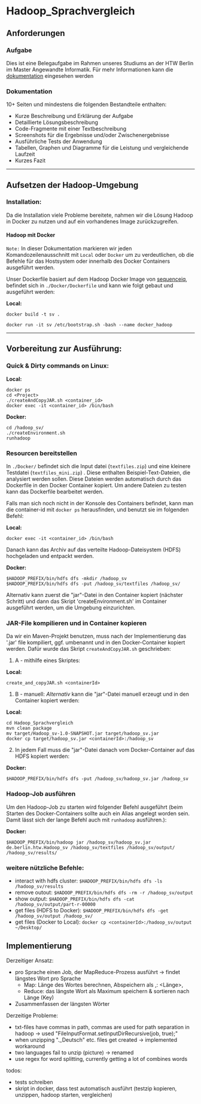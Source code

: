 # Hadoop_Sprachvergleich

## Anforderungen

### Aufgabe

Dies ist eine Belegaufgabe im Rahmen unseres Studiums an der HTW Berlin im Master Angewandte Informatik. Für mehr Informationen kann die [dokumentation](https://hadoop-sprachvergleich.readthedocs.io/de/latest/index.html) eingesehen werden


### Dokumentation

10+ Seiten und mindestens die folgenden Bestandteile enthalten:

- Kurze Beschreibung und Erklärung der Aufgabe
- Detaillierte Lösungsbeschreibung
- Code-Fragmente mit einer Textbeschreibung
- Screenshots für die Ergebnisse und/oder Zwischenergebnisse
- Ausführliche Tests der Anwendung
- Tabellen, Graphen und Diagramme für die Leistung und vergleichende Laufzeit
- Kurzes Fazit

---

## Aufsetzen der Hadoop-Umgebung

### Installation:

Da die Installation viele Probleme bereitete, nahmen wir die Lösung Hadoop in Docker zu nutzen und auf ein vorhandenes Image zurückzugreifen.

#### Hadoop mit Docker



`Note:` In dieser Dokumentation markieren wir jeden Komandozeilenausschnitt mit `Local` oder `Docker` um zu verdeutlichen, ob die Befehle für das Hostsystem oder innerhalb des Docker Containers ausgeführt werden.

Unser Dockerfile basiert auf dem Hadoop Docker Image von [sequenceiq](https://hub.docker.com/r/sequenceiq/hadoop-docker/), befindet sich in `./Docker/Dockerfile` und kann wie folgt gebaut und ausgeführt werden:

**Local:**

```
docker build -t sv .

docker run -it sv /etc/bootstrap.sh -bash --name docker_hadoop
```

---

## Vorbereitung zur Ausführung:

### Quick & Dirty commands on Linux:

**Local:**

```
docker ps
cd <Project>
./createAndCopyJAR.sh <container_id>
docker exec -it <container_id> /bin/bash
```

**Docker:**
```
cd /hadoop_sv/
./createEnvironment.sh
runhadoop
```


### Resourcen bereitstellen

In `./Docker/` befindet sich die Input datei (`textfiles.zip`) und eine kleinere Testdatei (`textfiles_mini.zip`) . Diese enthalten Beispiel-Text-Dateien, die analysiert werden sollen.
Diese Dateien werden automatisch durch das Dockerfile in den Docker Container kopiert. Um andere Dateien zu testen kann das Dockerfile bearbeitet werden.

Falls man sich noch nicht in der Konsole des Containers befindet, kann man die container-id mit `docker ps` herausfinden, und benutzt sie im folgenden Befehl:

**Local:**

```
docker exec -it <container_id> /bin/bash
```

Danach kann das Archiv auf das verteilte Hadoop-Dateisystem (HDFS) hochgeladen und entpackt werden.

**Docker:**

```
$HADOOP_PREFIX/bin/hdfs dfs -mkdir /hadoop_sv
$HADOOP_PREFIX/bin/hdfs dfs -put /hadoop_sv/textfiles /hadoop_sv/
```
Alternativ kann zuerst die "jar"-Datei in den Container kopiert (nächster Schritt) und dann das Skript 'createEnvironment.sh' im Container ausgeführt werden, um die Umgebung einzurichten.

### JAR-File kompilieren und in Container kopieren

Da wir ein Maven-Projekt benutzen, muss nach der Implementierung das '.jar' file kompiliert, ggf. umbenannt und in den Docker-Container kopiert werden. Dafür wurde das Skript `createAndCopyJAR.sh` geschrieben:

1. A - mithilfe eines Skriptes:

**Local:**

```
create_and_copyJAR.sh <containerId>
```

1. B - manuell: _Alternativ_ kann die "jar"-Datei manuell erzeugt und in den Container kopiert werden:

**Local:**

```
cd Hadoop_Sprachvergleich
mvn clean package
mv target/Hadoop_sv-1.0-SNAPSHOT.jar target/hadoop_sv.jar
docker cp target/hadoop_sv.jar <containerId>:/hadoop_sv
```

2. In jedem Fall muss die "jar"-Datei danach vom Docker-Container auf das HDFS kopiert werden:

**Docker:**

```
$HADOOP_PREFIX/bin/hdfs dfs -put /hadoop_sv/hadoop_sv.jar /hadoop_sv
```

### Hadoop-Job ausführen

Um den Hadoop-Job zu starten wird folgender Befehl ausgeführt (beim Starten des Docker-Containers sollte auch ein Alias angelegt worden sein. Damit lässt sich der lange Befehl auch mit ```runhadoop``` ausführen.):

**Docker:**

``` 
$HADOOP_PREFIX/bin/hadoop jar /hadoop_sv/hadoop_sv.jar de.berlin.htw.Hadoop_sv /hadoop_sv/textfiles /hadoop_sv/output/ /hadoop_sv/results/
```

### weitere nützliche Befehle:

- interact with hdfs cluster: `$HADOOP_PREFIX/bin/hdfs dfs -ls /hadoop_sv/results`
- remove outout: `$HADOOP_PREFIX/bin/hdfs dfs -rm -r /hadoop_sv/output`
- show output: `$HADOOP_PREFIX/bin/hdfs dfs -cat /hadoop_sv/output/part-r-00000`
- get files (HDFS to Docker): `$HADOOP_PREFIX/bin/hdfs dfs -get /hadoop_sv/output /hadoop_sv/`
- get files (Docker to Local): `docker cp <containerId>:/hadoop_sv/output ~/Desktop/`

## Implementierung

Derzeitiger Ansatz:

- pro Sprache einen Job, der MapReduce-Prozess ausführt -> findet längstes Wort pro Sprache
  - Map: Länge des Wortes berechnen, Abspeichern als <Key>,<Value>: <Länge>,<Wort>
  - Reduce: das längste Wort als Maximum speichern & sortieren nach Länge (Key)
- Zusammenfassen der längsten Wörter

Derzeitige Probleme:

- txt-files have commas in path, commas are used for path separation in hadoop -> used "FileInputFormat.setInputDirRecursive(job, true);"
- when unzipping ".\_Deutsch" etc. files get created -> implemented workaround
- two languages fail to unzip (picture) -> renamed
- use regex for word splitting, currently getting a lot of combines words



todos:
- tests schreiben
- skript in docker, dass test automatisch ausführt (testzip kopieren, unzippen, hadoop starten, vergleichen)
